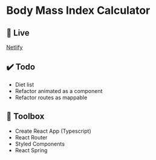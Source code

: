 # Body Mass Index Calculator

## 🔗 Live
  [Netlify](https://affectionate-hodgkin-d8b6eb.netlify.app)

## ✔️ Todo
  - Diet list
  - Refactor animated as a component
  - Refactor routes as mappable

## 🧰 Toolbox
  - Create React App (Typescript)
  - React Router
  - Styled Components
  - React Spring
